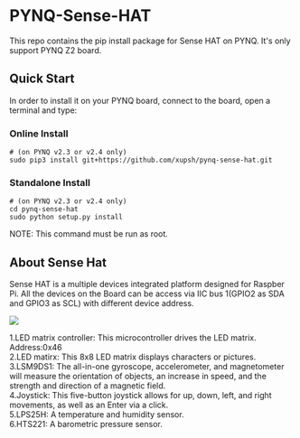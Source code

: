 # PYNQ-Sense-HAT

This repo contains the pip install package for Sense HAT on PYNQ. It's only support PYNQ Z2 board.

## Quick Start

In order to install it on your PYNQ board, connect to the board, open a terminal and type:

### Online Install
```shell
# (on PYNQ v2.3 or v2.4 only)
sudo pip3 install git+https://github.com/xupsh/pynq-sense-hat.git
```
### Standalone Install
```shell
# (on PYNQ v2.3 or v2.4 only)
cd pynq-sense-hat
sudo python setup.py install
```

NOTE: This command must be run as root.

## About Sense Hat

Sense HAT is a multiple devices integrated platform designed for Raspber Pi. All the devices on the Board can be access via IIC bus 1(GPIO2 as SDA and GPIO3 as SCL) with different device address. 

![](./boards/Pynq-Z2/notebooks/data/Sense_HAT_inrto.jpg)

1.LED matrix controller: This microcontroller drives the LED matrix. Address:0x46  
2.LED matirx: This 8x8 LED matrix displays characters or pictures.  
3.LSM9DS1: The all-in-one gyroscope, accelerometer, and magnetometer will measure the orientation of objects, an increase in speed, and the strength and direction of a magnetic field.  
4.Joystick: This five-button joystick allows for up, down, left, and right movements, as well as an Enter via a click.  
5.LPS25H: A temperature and humidity sensor.  
6.HTS221: A barometric pressure sensor.  
